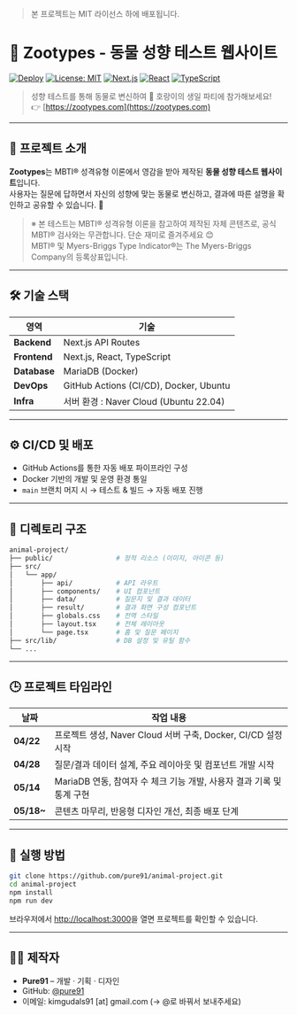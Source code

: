 > 본 프로젝트는 MIT 라이선스 하에 배포됩니다.
> 
# 🐯 Zootypes - 동물 성향 테스트 웹사이트

[![Deploy](https://github.com/pure91/animal-project/actions/workflows/deploy.yml/badge.svg)](https://github.com/pure91/animal-project/actions/workflows/deploy.yml)
[![License: MIT](https://img.shields.io/badge/License-MIT-yellow.svg)](https://opensource.org/licenses/MIT)
[![Next.js](https://img.shields.io/badge/Next.js-15.3.1-black)](https://nextjs.org/)
[![React](https://img.shields.io/badge/React-19.1.0-purple)](https://reactjs.org/)
[![TypeScript](https://img.shields.io/badge/TypeScript-5.8.3-blue)](https://www.typescriptlang.org/)

> 성향 테스트를 통해 동물로 변신하여 🐯 호랑이의 생일 파티에 참가해보세요!  
> 👉 [https://zootypes.com](https://zootypes.com)

---

## 🐾 프로젝트 소개

**Zootypes**는 MBTI® 성격유형 이론에서 영감을 받아 제작된 **동물 성향 테스트 웹사이트**입니다.  
사용자는 질문에 답하면서 자신의 성향에 맞는 동물로 변신하고, 결과에 따른 설명을 확인하고 공유할 수 있습니다. 🎉

> ※ 본 테스트는 MBTI® 성격유형 이론을 참고하여 제작된 자체 콘텐츠로, 공식 MBTI® 검사와는 무관합니다. 단순 재미로 즐겨주세요 😊  
> MBTI® 및 Myers-Briggs Type Indicator®는 The Myers-Briggs Company의 등록상표입니다.

---

## 🛠 기술 스택

| 영역         | 기술                                     |
|------------|----------------------------------------|
| **Backend**  | Next.js API Routes                     |
| **Frontend** | Next.js, React, TypeScript             |
| **Database** | MariaDB (Docker)                       |
| **DevOps**   | GitHub Actions (CI/CD), Docker, Ubuntu |
| **Infra**    | 서버 환경 : Naver Cloud (Ubuntu 22.04)     |

---

## ⚙️ CI/CD 및 배포

- GitHub Actions를 통한 자동 배포 파이프라인 구성
- Docker 기반의 개발 및 운영 환경 통일
- `main` 브랜치 머지 시 → 테스트 & 빌드 → 자동 배포 진행

---

## 📂 디렉토리 구조

```bash
animal-project/
├── public/                # 정적 리소스 (이미지, 아이콘 등)
├── src/
│   └── app/
│       ├── api/           # API 라우트
│       ├── components/    # UI 컴포넌트
│       ├── data/          # 질문지 및 결과 데이터
│       ├── result/        # 결과 화면 구성 컴포넌트
│       ├── globals.css    # 전역 스타일
│       ├── layout.tsx     # 전체 레이아웃
│       └── page.tsx       # 홈 및 질문 페이지
├── src/lib/               # DB 설정 및 유틸 함수
└── ...
```

---

## 🕒 프로젝트 타임라인

| 날짜         | 작업 내용                                          |
|------------|------------------------------------------------|
| **04/22**  | 프로젝트 생성, Naver Cloud 서버 구축, Docker, CI/CD 설정 시작 |
| **04/28**  | 질문/결과 데이터 설계, 주요 레이아웃 및 컴포넌트 개발 시작             |
| **05/14**  | MariaDB 연동, 참여자 수 체크 기능 개발, 사용자 결과 기록 및 통계 구현  |
| **05/18~** | 콘텐츠 마무리, 반응형 디자인 개선, 최종 배포 단계                  |

---

## 🚀 실행 방법

```bash
git clone https://github.com/pure91/animal-project.git
cd animal-project
npm install
npm run dev
```

브라우저에서 [http://localhost:3000](http://localhost:3000)을 열면 프로젝트를 확인할 수 있습니다.

---

## 👨‍💻 제작자

- **Pure91** – 개발 · 기획 · 디자인
- GitHub: [@pure91](https://github.com/pure91)
- 이메일: kimgudals91 [at] gmail.com (→ @로 바꿔서 보내주세요)